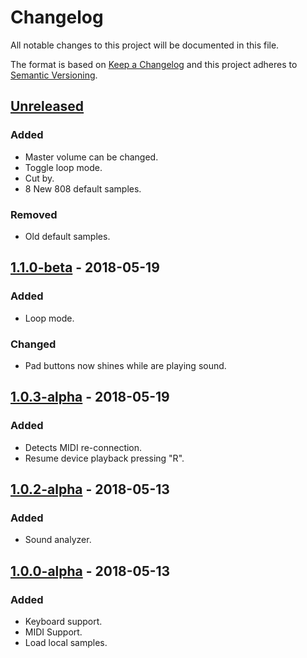 # Changelog
All notable changes to this project will be documented in this file.

The format is based on [Keep a Changelog](https://keepachangelog.com/en/1.0.0/)
and this project adheres to [Semantic Versioning](https://semver.org/spec/v2.0.0.html).

## [Unreleased]
### Added
- Master volume can be changed.
- Toggle loop mode.
- Cut by.
- 8 New 808 default samples.

### Removed
- Old default samples.

## [1.1.0-beta] - 2018-05-19
### Added
- Loop mode.

### Changed
- Pad buttons now shines while are playing sound.

## [1.0.3-alpha] - 2018-05-19
### Added
- Detects MIDI re-connection.
- Resume device playback pressing "R".

## [1.0.2-alpha] - 2018-05-13
### Added
- Sound analyzer.

## [1.0.0-alpha] - 2018-05-13
### Added
- Keyboard support.
- MIDI Support.
- Load local samples.

[Unreleased]: https://github.com/jorge-matricali/html5-sampler/compare/1.1.0-beta...HEAD
[1.1.0-beta]: https://github.com/jorge-matricali/html5-sampler/compare/1.0.3-alpha...1.1.0-beta
[1.0.3-alpha]: https://github.com/jorge-matricali/html5-sampler/compare/1.0.2-alpha...1.0.3-alpha
[1.0.2-alpha]: https://github.com/jorge-matricali/html5-sampler/compare/1.0.0-alpha...1.0.2-alpha
[1.0.0-alpha]: https://github.com/jorge-matricali/html5-sampler/compare/4aaf694...1.0.2-alpha
